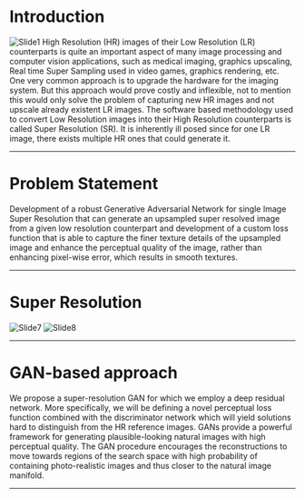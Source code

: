 # Introduction
![Slide1](https://github.com/user-attachments/assets/783c9743-48a3-4a11-83d9-bf28f0a8936a)
High Resolution (HR) images of their Low Resolution (LR) counterparts is quite an important aspect of many image processing and computer vision applications, such as medical imaging, graphics upscaling, Real time Super Sampling used in video games, graphics rendering, etc.
One very common approach is to upgrade the hardware for the imaging system. But this approach would prove costly and inflexible, not to mention this would only solve the problem of capturing new HR images and not upscale already existent LR images. 
The software based methodology used to convert Low Resolution images into their High Resolution counterparts is called Super Resolution (SR).
It is inherently ill posed since for one LR image, there exists multiple HR ones that could generate it.
*******************************************************************************************************************
# Problem Statement
Development of a robust Generative Adversarial Network for single Image Super Resolution that can generate an upsampled super resolved image from a given low resolution counterpart and development of a custom loss function that is able to capture the finer texture details of the upsampled image and enhance the perceptual quality of the image, rather than
enhancing pixel-wise error, which results in smooth textures.
*******************************************************************************************************************
# Super Resolution
![Slide7](https://github.com/user-attachments/assets/83877494-55d9-4772-864f-9ae55df3e1a2)
![Slide8](https://github.com/user-attachments/assets/701030f8-dc7d-4e2d-a248-107cc60bf124)
*******************************************************************************************************************
# GAN-based approach
We propose a super-resolution GAN for which we employ a deep residual network. More specifically, we will be defining a novel perceptual loss function combined with the discriminator network which will yield solutions hard to distinguish from the HR reference images.
GANs provide a powerful framework for generating plausible-looking natural images with high perceptual quality. The GAN procedure encourages the reconstructions to move towards regions of the search space with high probability of containing photo-realistic images and thus closer to the natural image manifold.
*******************************************************************************************************************


